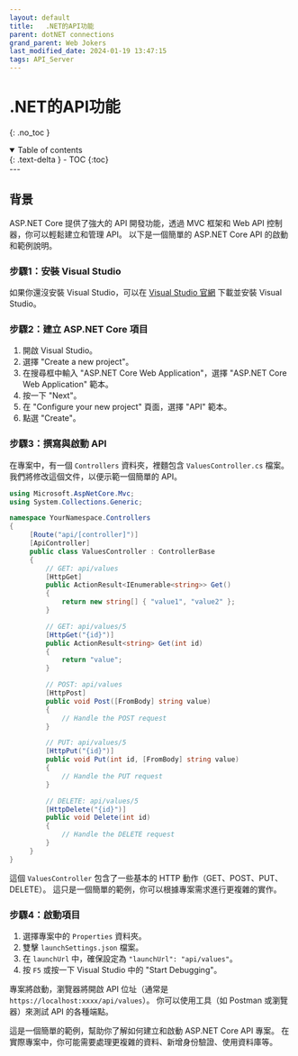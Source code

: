 ```yaml
---
layout: default
title:   .NET的API功能
parent: dotNET connections
grand_parent: Web Jokers
last_modified_date: 2024-01-19 13:47:15
tags: API_Server 
---
```


# .NET的API功能
{: .no_toc }

<details open markdown="block">
  <summary>
    Table of contents
  </summary>
  {: .text-delta }
- TOC
{:toc}
</details>
---

## 背景

ASP.NET Core 提供了強大的 API 開發功能，透過 MVC 框架和 Web API 控制器，你可以輕鬆建立和管理 API。 以下是一個簡單的 ASP.NET Core API 的啟動和範例說明。

### 步驟1：安裝 Visual Studio

如果你還沒安裝 Visual Studio，可以在 [Visual Studio 官網](https://visualstudio.microsoft.com/) 下載並安裝 Visual Studio。

### 步驟2：建立 ASP.NET Core 項目

1. 開啟 Visual Studio。
2. 選擇 "Create a new project"。
3. 在搜尋框中輸入 "ASP.NET Core Web Application"，選擇 "ASP.NET Core Web Application" 範本。
4. 按一下 "Next"。
5. 在 "Configure your new project" 頁面，選擇 "API" 範本。
6. 點選 "Create"。

### 步驟3：撰寫與啟動 API

在專案中，有一個 `Controllers` 資料夾，裡麵包含 `ValuesController.cs` 檔案。 我們將修改這個文件，以便示範一個簡單的 API。

```csharp
using Microsoft.AspNetCore.Mvc;
using System.Collections.Generic;

namespace YourNamespace.Controllers
{
     [Route("api/[controller]")]
     [ApiController]
     public class ValuesController : ControllerBase
     {
         // GET: api/values
         [HttpGet]
         public ActionResult<IEnumerable<string>> Get()
         {
             return new string[] { "value1", "value2" };
         }

         // GET: api/values/5
         [HttpGet("{id}")]
         public ActionResult<string> Get(int id)
         {
             return "value";
         }

         // POST: api/values
         [HttpPost]
         public void Post([FromBody] string value)
         {
             // Handle the POST request
         }

         // PUT: api/values/5
         [HttpPut("{id}")]
         public void Put(int id, [FromBody] string value)
         {
             // Handle the PUT request
         }

         // DELETE: api/values/5
         [HttpDelete("{id}")]
         public void Delete(int id)
         {
             // Handle the DELETE request
         }
     }
}
```

這個 `ValuesController` 包含了一些基本的 HTTP 動作（GET、POST、PUT、DELETE）。 這只是一個簡單的範例，你可以根據專案需求進行更複雜的實作。

### 步驟4：啟動項目

1. 選擇專案中的 `Properties` 資料夾。
2. 雙擊 `launchSettings.json` 檔案。
3. 在 `launchUrl` 中，確保設定為 `"launchUrl": "api/values"`。
4. 按 `F5` 或按一下 Visual Studio 中的 "Start Debugging"。

專案將啟動，瀏覽器將開啟 API 位址（通常是 `https://localhost:xxxx/api/values`）。 你可以使用工具（如 Postman 或瀏覽器）來測試 API 的各種端點。

這是一個簡單的範例，幫助你了解如何建立和啟動 ASP.NET Core API 專案。 在實際專案中，你可能需要處理更複雜的資料、新增身份驗證、使用資料庫等。

